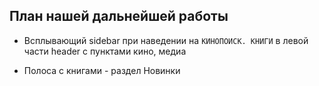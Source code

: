 ## План нашей дальнейшей работы

* Всплывающий sidebar при наведении на `КИНОПОИСК. КНИГИ` в левой части header
  с пунктами кино, медиа

* Полоса с книгами - раздел Новинки
